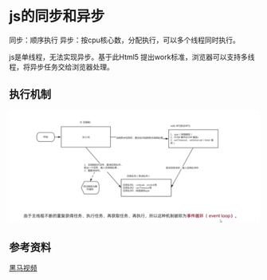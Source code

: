 # js的同步和异步

同步：顺序执行
异步：按cpu核心数，分配执行，可以多个线程同时执行。

js是单线程，无法实现异步。基于此Html5 提出work标准，浏览器可以支持多线程，将异步任务交给浏览器处理。

## 执行机制

![执行机制](执行机制.png)

## 参考资料

[黑马视频](https://www.bilibili.com/video/BV1Y84y1L7Nn?p=128&vd_source=3509947f569e04aa5c144447e22d0ceb)
